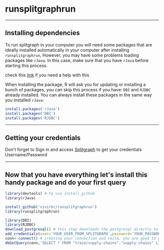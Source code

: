 # runsplitgraphrun
____
## Installing dependencies

To run splitgraph in your computer you will need some packages that are ideally installed automatically in your computer after installing `runsplitgraphrun`, 
However, you may have some problems loading packages like `rJava`. In this case, make sure that you have `rJava` before starting this process. 

check this [link](https://cimentadaj.github.io/blog/2018-05-25-installing-rjava-on-windows-10/installing-rjava-on-windows-10/) if you need a help with this

When installing the package, R will ask you for updating or installing a bunch of packages, you can skip this process if you have: `DBI` and `RJDBC` already installed.
You can always install these packages in the same way you installed `rJava`:

```R
install.packages('rJava')
install.packages('DBI')
install.packages('RJDBC')
``` 
___
## Getting your credentials

Don't forget to Sign in and access [Splitgraph](https://www.splitgraph.com/connect) to get your credentials Username/Password

___
## Now that you have everything let's install this handy package and do your first query

```R
library(devtools) # to use install_github
library(rJava)

install_github('vivirbr/runsplitgraphrun')
library(runsplitgraphrun)

library(DBI)
library(RJDBC)
download_postgresql() # this step downloads the postgresql directly to you R folder
add_credentials(user='YOUR_USER_FROM_SPLITGRAPH',password='YOUR_PASSWORD_FROM_SPLITGRAPH')
conn<-connect() # creating your connection and voilà, you are good to go
dbGetQuery(conn,'SELECT * FROM "trase/supply-chains"."supply-chains" LIMIT 10') # your first query
```
